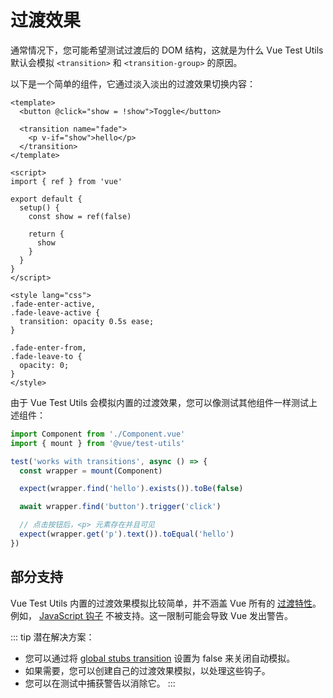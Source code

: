 # 过渡效果

通常情况下，您可能希望测试过渡后的 DOM 结构，这就是为什么 Vue Test Utils 默认会模拟 `<transition>` 和 `<transition-group>` 的原因。

以下是一个简单的组件，它通过淡入淡出的过渡效果切换内容：

```vue
<template>
  <button @click="show = !show">Toggle</button>

  <transition name="fade">
    <p v-if="show">hello</p>
  </transition>
</template>

<script>
import { ref } from 'vue'

export default {
  setup() {
    const show = ref(false)

    return {
      show
    }
  }
}
</script>

<style lang="css">
.fade-enter-active,
.fade-leave-active {
  transition: opacity 0.5s ease;
}

.fade-enter-from,
.fade-leave-to {
  opacity: 0;
}
</style>
```

由于 Vue Test Utils 会模拟内置的过渡效果，您可以像测试其他组件一样测试上述组件：

```js
import Component from './Component.vue'
import { mount } from '@vue/test-utils'

test('works with transitions', async () => {
  const wrapper = mount(Component)

  expect(wrapper.find('hello').exists()).toBe(false)

  await wrapper.find('button').trigger('click')

  // 点击按钮后，<p> 元素存在并且可见
  expect(wrapper.get('p').text()).toEqual('hello')
})
```

## 部分支持

Vue Test Utils 内置的过渡效果模拟比较简单，并不涵盖 Vue 所有的 [过渡特性](https://vuejs.org/guide/built-ins/transition)。例如， [JavaScript 钩子](https://vuejs.org/guide/built-ins/transition#javascript-hooks) 不被支持。这一限制可能会导致 Vue 发出警告。

::: tip
潜在解决方案：

- 您可以通过将 [global stubs transition](../../api/#global-stubs) 设置为 false 来关闭自动模拟。
- 如果需要，您可以创建自己的过渡效果模拟，以处理这些钩子。
- 您可以在测试中捕获警告以消除它。
  :::
